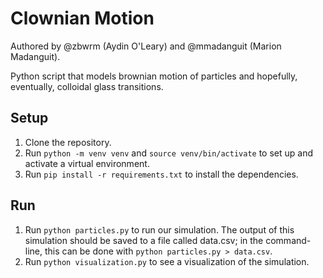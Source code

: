 # Clownian Motion
Authored by @zbwrm (Aydin O'Leary) and @mmadanguit (Marion Madanguit).

Python script that models brownian motion of particles and hopefully, eventually, colloidal glass transitions.

## Setup

1. Clone the repository.  
2. Run `python -m venv venv` and `source venv/bin/activate` to set up and activate a virtual environment. 
3. Run `pip install -r requirements.txt` to install the dependencies. 

## Run

1. Run `python particles.py` to run our simulation. The output of this simulation should be saved to a file called data.csv; in the command-line, this can be done with `python particles.py > data.csv`.
2. Run `python visualization.py` to see a visualization of the simulation.  
